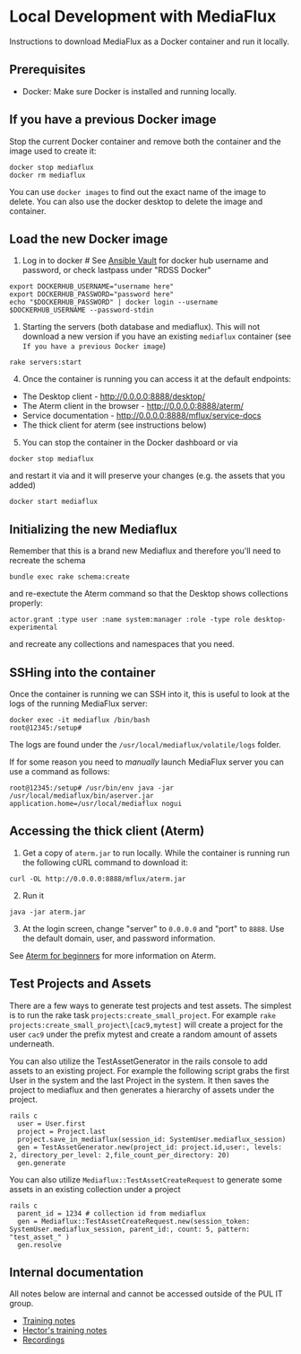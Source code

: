 # Local Development with MediaFlux

Instructions to download MediaFlux as a Docker container and run it locally.

## Prerequisites

- Docker: Make sure Docker is installed and running locally.

## If you have a previous Docker image

Stop the current Docker container and remove both the container and the image used to create it:

```
docker stop mediaflux
docker rm mediaflux
```

You can use `docker images` to find out the exact name of the image to delete.
You can also use the docker desktop to delete the image and container.

## Load the new Docker image

1. Log in to docker # See [Ansible Vault](https://github.com/PrincetonUniversityLibrary/tigerdata-config/blob/main/group_vars/mflux/vault.yml) for docker hub username and password, or check lastpass under "RDSS Docker"

```
export DOCKERHUB_USERNAME="username here"
export DOCKERHUB_PASSWORD="password here"
echo "$DOCKERHUB_PASSWORD" | docker login --username $DOCKERHUB_USERNAME --password-stdin
```

1. Starting the servers (both database and mediaflux). This will not download a new version if you have an existing `mediaflux` container (see `If you have a previous Docker image`)

```
rake servers:start
```

4. Once the container is running you can access it at the default endpoints:

- The Desktop client - http://0.0.0.0:8888/desktop/
- The Aterm client in the browser - http://0.0.0.0:8888/aterm/
- Service documentation - http://0.0.0.0:8888/mflux/service-docs
- The thick client for aterm (see instructions below)

5. You can stop the container in the Docker dashboard or via

```
docker stop mediaflux
```

and restart it via and it will preserve your changes (e.g. the assets that you added)

```
docker start mediaflux
```

## Initializing the new Mediaflux

Remember that this is a brand new Mediaflux and therefore you'll need to recreate the schema

```
bundle exec rake schema:create
```

and re-exectute the Aterm command so that the Desktop shows collections properly:

```
actor.grant :type user :name system:manager :role -type role desktop-experimental
```

and recreate any collections and namespaces that you need.

## SSHing into the container

Once the container is running we can SSH into it, this is useful to look at the logs of the running MediaFlux server:

```
docker exec -it mediaflux /bin/bash
root@12345:/setup#
```

The logs are found under the `/usr/local/mediaflux/volatile/logs` folder.

If for some reason you need to _manually_ launch MediaFlux server you can use a command as follows:

```
root@12345:/setup# /usr/bin/env java -jar /usr/local/mediaflux/bin/aserver.jar application.home=/usr/local/mediaflux nogui
```

## Accessing the thick client (Aterm)

1. Get a copy of `aterm.jar` to run locally. While the container is running run the following cURL command to download it:

```
curl -OL http://0.0.0.0:8888/mflux/aterm.jar
```

2. Run it

```
java -jar aterm.jar
```

3. At the login screen, change "server" to `0.0.0.0` and "port" to `8888`. Use the default domain, user, and password information.

See [Aterm for beginners](aterm_101.md) for more information on Aterm.

## Test Projects and Assets

There are a few ways to generate test projects and test assets. The simplest is to run the rake task `projects:create_small_project`. For example `rake projects:create_small_project\[cac9,mytest]` will create a project for the user `cac9` under the prefix mytest and create a random amount of assets underneath.

You can also utilize the TestAssetGenerator in the rails console to add assets to an existing project. For example the following script grabs the first User in the system and the last Project in the system. It then saves the project to mediaflux and then generates a hierarchy of assets under the project.

```
rails c
  user = User.first
  project = Project.last
  project.save_in_mediaflux(session_id: SystemUser.mediaflux_session)
  gen = TestAssetGenerator.new(project_id: project.id,user:, levels: 2, directory_per_level: 2,file_count_per_directory: 20)
  gen.generate
```

You can also utilize `Mediaflux::TestAssetCreateRequest` to generate some assets in an existing collection under a project

```
rails c
  parent_id = 1234 # collection id from mediaflux
  gen = Mediaflux::TestAssetCreateRequest.new(session_token: SystemUser.mediaflux_session, parent_id:, count: 5, pattern: "test_asset_" )
  gen.resolve
```

## Internal documentation

All notes below are internal and cannot be accessed outside of the PUL IT group.

- [Training notes](https://drive.google.com/drive/folders/1kG6oJBnGqOUdM2cHKPxCOC9fBmAJ7iDo)
- [Hector's training notes](https://drive.google.com/drive/folders/1HGPp43OcGikdZmr3Wd4tgdpY6m1y_PCx)
- [Recordings](https://drive.google.com/drive/folders/19EGm7s7UxOMCCdRRXSscUIkya_gF9Zgs)
